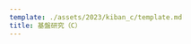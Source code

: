 ```yaml
---
template: ./assets/2023/kiban_c/template.md
title: 基盤研究（C）
---
```


<section id="１研究目的、研究方法など">
<section id="(概要)">


</section>
<section id="(本文)">


</section>
</section>

<section id="２応募者の研究遂行能力及び研究環境">


</section>

<section id="３人権の保護及び法令等の遵守への対応">


</section>

<section id="４研究計画最終年度前年度応募を行う場合の記述事項">
<section id="当初研究計画及び研究成果">


</section>
<section id="前年度応募する理由">


</section>
</section>
